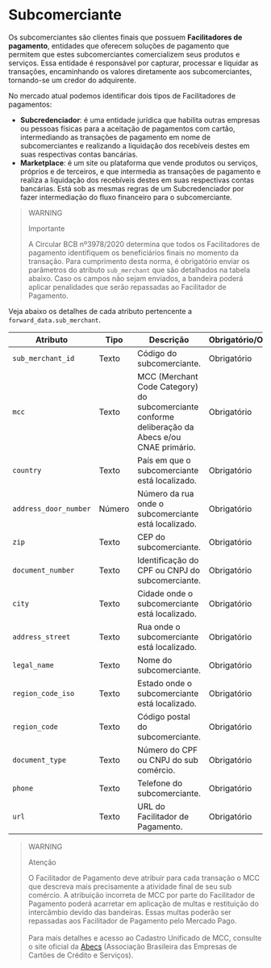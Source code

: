 # Subcomerciante

Os subcomerciantes são clientes finais que possuem **Facilitadores de pagamento**, entidades que oferecem soluções de pagamento que permitem que estes subcomerciantes comercializem seus produtos e serviços. Essa entidade é responsável por capturar, processar e liquidar as transações, encaminhando os valores diretamente aos subcomerciantes, tornando-se um credor do adquirente.

No mercado atual podemos identificar dois tipos de Facilitadores de pagamentos:

- **Subcredenciador**: é uma entidade jurídica que habilita outras empresas ou pessoas físicas para a aceitação de pagamentos com cartão, intermediando as transações de pagamento em nome de subcomerciantes e realizando a liquidação dos recebíveis destes em suas respectivas contas bancárias.
- **Marketplace**: é um site ou plataforma que vende produtos ou serviços, próprios e de terceiros, e que intermedia as transações de pagamento e realiza a liquidação dos recebíveis destes em suas respectivas contas bancárias. Está sob as mesmas regras de um Subcredenciador por fazer intermediação do fluxo financeiro para o subcomerciante.

> WARNING
>
> Importante
>
> A Circular BCB nº3978/2020 determina que todos os Facilitadores de pagamento identifiquem os beneficiários finais no momento da transação. Para cumprimento desta norma, é obrigatório enviar os parâmetros do atributo `sub_merchant` que são detalhados na tabela abaixo. Caso os campos não sejam enviados, a bandeira poderá aplicar penalidades que serão repassadas ao Facilitador de Pagamento.

Veja abaixo os detalhes de cada atributo pertencente a `forward_data.sub_merchant`.

| Atributo | Tipo | Descrição | Obrigatório/Opcional | Exemplo |
|---|---|---|---|---|
| `sub_merchant_id` | Texto | Código do subcomerciante. | Obrigatório | 123123 |
| `mcc` | Texto | MCC (Merchant Code Category) do subcomerciante conforme deliberação da Abecs e/ou CNAE primário. | Obrigatório | 5462 |
| `country` | Texto | País em que o subcomerciante está localizado. | Obrigatório | BRA |
| `address_door_number` | Número | Número da rua onde o subcomerciante está localizado. | Obrigatório | 1 |
| `zip` | Texto | CEP do subcomerciante. | Obrigatório | 2222222 |
| `document_number` | Texto | Identificação do CPF ou CNPJ do subcomerciante. | Obrigatório | 222222222222222 |
| `city` | Texto | Cidade onde o subcomerciante está localizado. | Obrigatório | SÃO PAULO |
| `address_street` | Texto | Rua onde o subcomerciante está localizado. | Obrigatório | RUA A |
| `legal_name` | Texto | Nome do subcomerciante. | Obrigatório | LOJINHA DO ZÉ |
| `region_code_iso` | Texto | Estado onde o subcomerciante está localizado. | Obrigatório | BR-MG |
| `region_code` | Texto | Código postal do subcomerciante. | Obrigatório | BR |
| `document_type` | Texto | Número do CPF ou CNPJ do sub comércio. | Obrigatório | CNPJ |
| `phone` | Texto | Telefone do subcomerciante. | Obrigatório | 123123123 |
| `url` | Texto | URL do Facilitador de Pagamento. | Obrigatório | www.nomedofacilitador.com.br |

> WARNING
>
> Atenção
>
> O Facilitador de Pagamento deve atribuir para cada transação o MCC que descreva mais precisamente a atividade final de seu sub comércio. A atribuição incorreta de MCC por parte do Facilitador de Pagamento poderá acarretar em aplicação de multas e restituição do intercâmbio devido das bandeiras. Essas multas poderão ser repassadas aos Facilitador de Pagamento pelo Mercado Pago.<br><br>Para mais detalhes e acesso ao Cadastro Unificado de MCC, consulte o site oficial da [Abecs](https://www.abecs.org.br/consulta-mcc-individual) (Associação Brasileira das Empresas de Cartões de Crédito e Serviços).